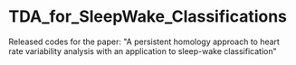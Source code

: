 # TDA_for_SleepWake_Classifications
Released codes for the paper:  "A persistent homology approach to heart rate variability analysis with an application to sleep-wake classification"
